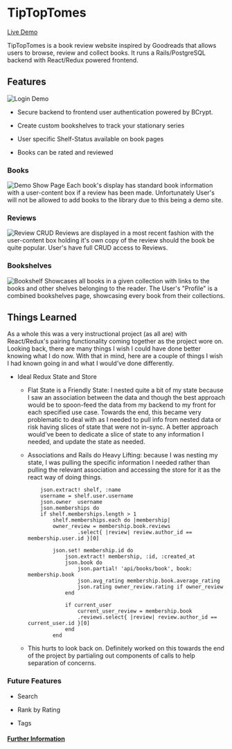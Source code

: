# TipTopTomes

[Live Demo](https://tiptoptomes.herokuapp.com/)

TipTopTomes is a book review website inspired by Goodreads that allows users to browse, review and collect books. It runs a Rails/PostgreSQL backend with React/Redux powered frontend.

## Features

![Login Demo](https://user-images.githubusercontent.com/29738420/39853608-1074de22-53d8-11e8-9f6a-7d3cbd665993.gif)

+ Secure backend to frontend user authentication powered by BCrypt.

+ Create custom bookshelves to track your stationary series

+ User specific Shelf-Status available on book pages

+ Books can be rated and reviewed

### Books

![Demo Show Page](https://user-images.githubusercontent.com/29738420/39853670-6bced5d4-53d8-11e8-9c9d-9a304c9a3bbf.gif)
Each book's display has standard book information with a user-content box if a review has been made. Unfortunately User's will not be allowed to add books to the library due to this being a demo site.

### Reviews

![Review CRUD](https://user-images.githubusercontent.com/29738420/39853481-56f8f618-53d7-11e8-95e3-f2423efac54b.gif)
Reviews are displayed in a most recent fashion with the user-content box holding it's own copy of the review should the book be quite popular. User's have full CRUD access to Reviews.

### Bookshelves

![Bookshelf](https://res.cloudinary.com/tiptoptomes/image/upload/v1523657814/Screen_Shot_2018-04-13_at_2.56.06_PM.png)
Showcases all books in a given collection with links to the books and other shelves belonging to the reader. The User's "Profile" is a combined bookshelves page, showcasing every book from their collections.

## Things Learned

As a whole this was a very instructional project (as all are) with React/Redux's pairing functionality coming together as the project wore on. Looking back, there are many things I wish I could have done better knowing what I do now. With that in mind, here are a couple of things I wish I had known going in and what I would've done differently.

+ Ideal Redux State and Store
    + Flat State is a Friendly State: I nested quite a bit of my state because I saw an association between the data and though the best approach would be to spoon-feed the data from my backend to my front for each specified use case. Towards the end, this became very problematic to deal with as I needed to pull info from nested data or risk having slices of state that were not in-sync. A better approach would've been to dedicate a slice of state to any information I needed, and update the state as needed.

    + Associations and Rails do Heavy Lifting: because I was nesting my state, I was pulling the specific information I needed rather than pulling the relevant association and accessing the store for it as the react way of doing things.
        ```
            json.extract! shelf, :name
            username = shelf.user.username
            json.owner  username
            json.memberships do
            if shelf.memberships.length > 1
                shelf.memberships.each do |membership|
                owner_review = membership.book.reviews
                        .select{ |review| review.author_id == membership.user.id }[0]
                
                json.set! membership.id do
                    json.extract! membership, :id, :created_at
                    json.book do
                        json.partial! 'api/books/book', book: membership.book
                        json.avg_rating membership.book.average_rating
                        json.rating owner_review.rating if owner_review
                    end

                    if current_user
                        current_user_review = membership.book
                        .reviews.select{ |review| review.author_id == current_user.id }[0] 
                    end
                end
        
        ```
    + This hurts to look back on. Definitely worked on this towards the end of the project by partialing out components of calls to help separation of concerns.

### Future Features

+ Search

+ Rank by Rating

+ Tags

#### [Further Information](https://github.com/ttillotson/TipTopTomes/wiki)
